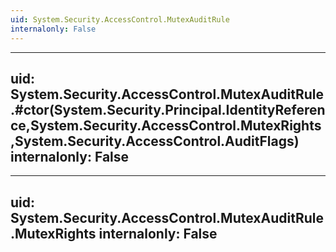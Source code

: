 ```yaml
---
uid: System.Security.AccessControl.MutexAuditRule
internalonly: False
---
```


---
uid: System.Security.AccessControl.MutexAuditRule.#ctor(System.Security.Principal.IdentityReference,System.Security.AccessControl.MutexRights,System.Security.AccessControl.AuditFlags)
internalonly: False
---

---
uid: System.Security.AccessControl.MutexAuditRule.MutexRights
internalonly: False
---
